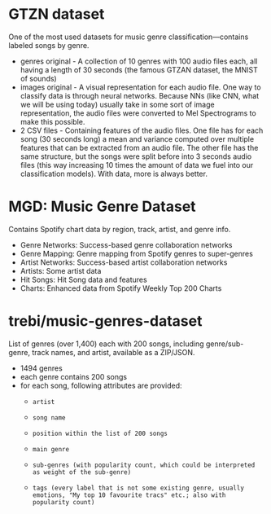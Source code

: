 # GTZN dataset
One of the most used datasets for music genre classification—contains labeled songs by genre.

 - genres original - A collection of 10 genres with 100 audio files each, all having a length of 30 seconds (the famous GTZAN dataset, the MNIST of sounds)
 - images original - A visual representation for each audio file. One way to classify data is through neural networks. Because NNs (like CNN, what we will be using today) usually take in some sort of image representation, the audio files were converted to Mel Spectrograms to make this possible.
 - 2 CSV files - Containing features of the audio files. One file has for each song (30 seconds long) a mean and variance computed over multiple features that can be extracted from an audio file. The other file has the same structure, but the songs were split before into 3 seconds audio files (this way increasing 10 times the amount of data we fuel into our classification models). With data, more is always better.


# MGD: Music Genre Dataset

 Contains Spotify chart data by region, track, artist, and genre info.

 - Genre Networks: Success-based genre collaboration networks
 - Genre Mapping: Genre mapping from Spotify genres to super-genres
 - Artist Networks: Success-based artist collaboration networks
 - Artists: Some artist data
 - Hit Songs: Hit Song data and features
 - Charts: Enhanced data from Spotify Weekly Top 200 Charts


# trebi/music-genres-dataset

List of genres (over 1,400) each with 200 songs, including genre/sub-genre, track names, and artist, available as a ZIP/JSON.

 - 1494 genres
 - each genre contains 200 songs
 - for each song, following attributes are provided:
     -     artist
     -     song name
     -     position within the list of 200 songs
     -     main genre
     -     sub-genres (with popularity count, which could be interpreted as weight of the sub-genre)
     -     tags (every label that is not some existing genre, usually emotions, "My top 10 favourite tracs" etc.; also with popularity count)